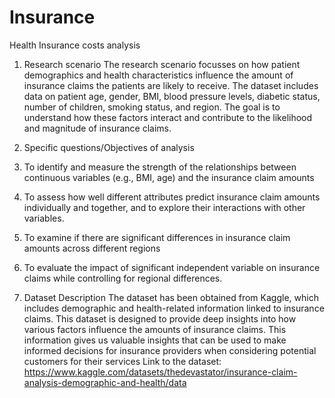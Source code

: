 # Insurance
Health Insurance costs analysis
1. Research scenario
The research scenario focusses on how patient demographics and health characteristics influence the amount of insurance claims the patients are likely to receive. The dataset includes data on patient age, gender, BMI, blood pressure levels, diabetic status, number of children, smoking status, and region. The goal is to understand how these factors interact and contribute to the likelihood and magnitude of insurance claims.

2. Specific questions/Objectives of analysis
1.	To identify and measure the strength of the relationships between continuous variables (e.g., BMI, age) and the insurance claim amounts
2.	To assess how well different attributes predict insurance claim amounts individually and together, and to explore their interactions with other variables.
3.	To examine if there are significant differences in insurance claim amounts across different regions
4.	To evaluate the impact of significant  independent variable on insurance claims while controlling for regional differences.

3. Dataset Description
The dataset has been obtained from Kaggle, which includes demographic and health-related information linked to insurance claims. This dataset is designed to provide deep insights into how various factors influence the amounts of insurance claims. This information gives us valuable insights that can be used to make  informed decisions for insurance providers when considering potential customers for their services
Link to the dataset: https://www.kaggle.com/datasets/thedevastator/insurance-claim-analysis-demographic-and-health/data
